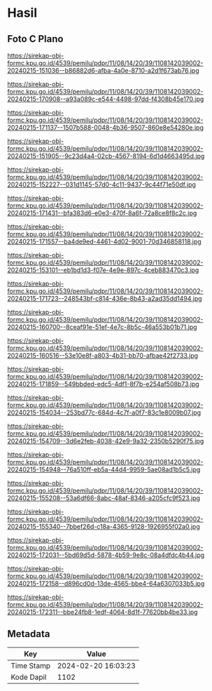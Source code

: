 # Hasil

## Foto C Plano

https://sirekap-obj-formc.kpu.go.id/4539/pemilu/pdpr/11/08/14/20/39/1108142039002-20240215-151036--b86882d6-afba-4a0e-8710-a2d1f673ab76.jpg

https://sirekap-obj-formc.kpu.go.id/4539/pemilu/pdpr/11/08/14/20/39/1108142039002-20240215-170908--a93a089c-e544-4498-97dd-f4308b45e170.jpg

https://sirekap-obj-formc.kpu.go.id/4539/pemilu/pdpr/11/08/14/20/39/1108142039002-20240215-171137--1507b588-0048-4b36-9507-860e8e54280e.jpg

https://sirekap-obj-formc.kpu.go.id/4539/pemilu/pdpr/11/08/14/20/39/1108142039002-20240215-151905--9c23d4a4-02cb-4567-8194-6d1d4663495d.jpg

https://sirekap-obj-formc.kpu.go.id/4539/pemilu/pdpr/11/08/14/20/39/1108142039002-20240215-152227--031d1145-57d0-4c11-9437-9c44f71e50df.jpg

https://sirekap-obj-formc.kpu.go.id/4539/pemilu/pdpr/11/08/14/20/39/1108142039002-20240215-171431--bfa383d6-e0e3-470f-8a6f-72a8ce8f8c2c.jpg

https://sirekap-obj-formc.kpu.go.id/4539/pemilu/pdpr/11/08/14/20/39/1108142039002-20240215-171557--ba4de9ed-4461-4d02-9001-70d346858118.jpg

https://sirekap-obj-formc.kpu.go.id/4539/pemilu/pdpr/11/08/14/20/39/1108142039002-20240215-153101--eb1bd1d3-f07e-4e9e-897c-4ceb883470c3.jpg

https://sirekap-obj-formc.kpu.go.id/4539/pemilu/pdpr/11/08/14/20/39/1108142039002-20240215-171723--248543bf-c814-436e-8b43-a2ad35dd1494.jpg

https://sirekap-obj-formc.kpu.go.id/4539/pemilu/pdpr/11/08/14/20/39/1108142039002-20240215-160700--8ceaf91e-51ef-4e7c-8b5c-46a553b01b71.jpg

https://sirekap-obj-formc.kpu.go.id/4539/pemilu/pdpr/11/08/14/20/39/1108142039002-20240215-160516--53e10e8f-a803-4b31-bb70-afbae42f2733.jpg

https://sirekap-obj-formc.kpu.go.id/4539/pemilu/pdpr/11/08/14/20/39/1108142039002-20240215-171859--549bbded-edc5-4df1-8f7b-e254af508b73.jpg

https://sirekap-obj-formc.kpu.go.id/4539/pemilu/pdpr/11/08/14/20/39/1108142039002-20240215-154034--253bd77c-684d-4c7f-a0f7-83c1e8009b07.jpg

https://sirekap-obj-formc.kpu.go.id/4539/pemilu/pdpr/11/08/14/20/39/1108142039002-20240215-154709--3d6e2feb-4038-42e9-9a32-2350b5290f75.jpg

https://sirekap-obj-formc.kpu.go.id/4539/pemilu/pdpr/11/08/14/20/39/1108142039002-20240215-154948--76a510ff-eb5a-44d4-9959-5ae08ad1b5c5.jpg

https://sirekap-obj-formc.kpu.go.id/4539/pemilu/pdpr/11/08/14/20/39/1108142039002-20240215-155208--53a6df66-8abc-48af-8346-a205cfc9f523.jpg

https://sirekap-obj-formc.kpu.go.id/4539/pemilu/pdpr/11/08/14/20/39/1108142039002-20240215-155340--7bbef26d-c18a-4365-9128-1926955f02a0.jpg

https://sirekap-obj-formc.kpu.go.id/4539/pemilu/pdpr/11/08/14/20/39/1108142039002-20240215-172031--5bd69d5d-5878-4b59-9e8c-08a4dfdc4b44.jpg

https://sirekap-obj-formc.kpu.go.id/4539/pemilu/pdpr/11/08/14/20/39/1108142039002-20240215-172158--d896cd0d-13de-4565-bbe4-64a6307033b5.jpg

https://sirekap-obj-formc.kpu.go.id/4539/pemilu/pdpr/11/08/14/20/39/1108142039002-20240215-172311--bbe24fb8-1edf-4064-8d1f-77620bb4be33.jpg


## Metadata

| Key        | Value               |
| ---------- | ------------------- |
| Time Stamp | 2024-02-20 16:03:23 |
| Kode Dapil | 1102                |




